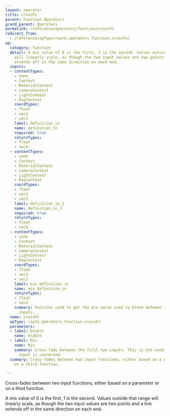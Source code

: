 ```yaml
---
layout: operator
title: crossFn
parent: Function Operators
grand_parent: Operators
permalink: /reference/operators/function/crossFn
redirect_from:
  - /reference/opType/raytk.operators.function.crossFn/
op:
  category: function
  detail: A mix value of 0 is the first, 1 is the second. Values outside that range
    will linearly scale, as though the two input values are two points and a line
    extends off in the same direction on each end.
  inputs:
  - contextTypes:
    - none
    - Context
    - MaterialContext
    - CameraContext
    - LightContext
    - RayContext
    coordTypes:
    - float
    - vec2
    - vec3
    label: definition_in
    name: definition_in
    required: true
    returnTypes:
    - float
    - vec4
  - contextTypes:
    - none
    - Context
    - MaterialContext
    - CameraContext
    - LightContext
    - RayContext
    coordTypes:
    - float
    - vec2
    - vec3
    label: definition_in_2
    name: definition_in_2
    required: true
    returnTypes:
    - float
    - vec4
  - contextTypes:
    - none
    - Context
    - MaterialContext
    - CameraContext
    - LightContext
    - RayContext
    coordTypes:
    - float
    - vec2
    - vec3
    label: mix definition in
    name: mix_definition_in
    returnTypes:
    - float
    - vec4
    summary: Function used to get the mix value used to blend between the first two
      inputs.
  name: crossFn
  opType: raytk.operators.function.crossFn
  parameters:
  - label: Enable
    name: Enable
  - label: Mix
    name: Mix
    summary: Cross-fade between the first two inputs. This is not used if the third
      input is connected.
  summary: Cross-fades between two input functions, either based on a parameter or
    on a third function.

---
```



Cross-fades between two input functions, either based on a parameter or on a third function.

A mix value of 0 is the first, 1 is the second. Values outside that range will linearly scale, as though the two input values are two points and a line extends off in the same direction on each end.